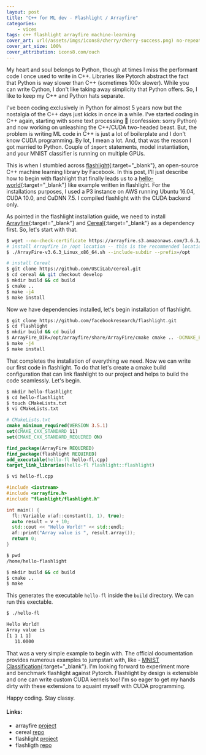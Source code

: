 ```yaml
---
layout: post
title: "C++ for ML dev - Flashlight / Arrayfire"
categories: 
    - vices
tags: c++ flashlight arrayfire machine-learning
cover_art: url(/assets/imgs/icons8/cherry/cherry-success.png) no-repeat right
cover_art_size: 100%
cover_attribution: icons8.com/ouch
---
```

My heart and soul belongs to Python, though at times I miss the performant code I once used to write in C++. Libraries like Pytorch abstract the fact that Python is way slower than C++ (sometimes 100x slower). While you can write Cython, I don't like taking away simplicity that Python offers. So, I like to keep my C++ and Python hats separate.

I've been coding exclusively in Python for almost 5 years now but the nostalgia of the C++ days just kicks in once in a while. I've started coding in C++ again, starting with some text processing 👀 (confession: sorry Python) and now working on unleashing the C++/CUDA two-headed beast. But, the problem is writing ML code in C++ is just a lot of boilerplate and I don't know CUDA programming. By lot, I mean a lot. And, that was the reason I got married to Python. Couple of `import` statements, model instantiation, and your MNIST classifier is running on multiple GPUs. 

This is when I stumbled across [flashlight](https://fl.readthedocs.io/en/latest/index.html){:target="_blank"}, an open-source C++ machine learning library by Facebook. In this post, I'll just describe how to begin with flashlight that finally leads us to a [hello-world](https://fl.readthedocs.io/en/latest/installation.html#building-your-project-with-flashlight){:target="_blank"} like example written in flashlight. For the installations purposes, I used a P3 instance on AWS running Ubuntu 16.04, CUDA 10.0, and CuDNN 7.5. I compiled flashlight with the CUDA backend only.

As pointed in the flashlight installation guide, we need to install [Arrayfire](https://arrayfire.com/download/){:target="_blank"} and [Cereal](https://github.com/USCiLab/cereal/){:target="_blank"} as a dependency first. So, let's start with that.

```bash
$ wget --no-check-certificate https://arrayfire.s3.amazonaws.com/3.6.3/ArrayFire-v3.6.3_Linux_x86_64.sh
# install Arrayfire in /opt location -- this is the recommended location
$ ./ArrayFire-v3.6.3_Linux_x86_64.sh --include-subdir --prefix=/opt

# install Cereal
$ git clone https://github.com/USCiLab/cereal.git
$ cd cereal && git checkout develop
$ mkdir build && cd build
$ cmake ..
$ make -j4
$ make install
```

Now we have dependencies installed, let's begin installation of flashlight.

```bash
$ git clone https://github.com/facebookresearch/flashlight.git
$ cd flashlight
$ mkdir build && cd build
$ ArrayFire_DIR=/opt/arrayfire/share/ArrayFire/cmake cmake .. -DCMAKE_BUILD_TYPE=Release -DFLASHLIGHT_BACKEND=CUDA
$ make -j4
$ make install
```

That completes the installation of everything we need. Now we can write our first code in flashlight. To do that let's create a cmake build configuration that can link flashlight to our project and helps to build the code seamlessly. Let's begin.

```bash
$ mkdir hello-flashlight
$ cd hello-flashlight
$ touch CMakeLists.txt
$ vi CMakeLists.txt
```

```cmake
# CMakeLists.txt
cmake_minimum_required(VERSION 3.5.1)
set(CMAKE_CXX_STANDARD 11)
set(CMAKE_CXX_STANDARD_REQUIRED ON)

find_package(ArrayFire REQUIRED)
find_package(flashlight REQUIRED)
add_executable(hello-fl hello-fl.cpp)
target_link_libraries(hello-fl flashlight::flashlight)
```

```bash
$ vi hello-fl.cpp
```

```cpp
#include <iostream>
#include <arrayfire.h>
#include "flashlight/flashlight.h"

int main() {
  fl::Variable v(af::constant(1, 1), true);
  auto result = v + 10;
  std::cout << "Hello World!" << std::endl;
  af::print("Array value is ", result.array());
  return 0;
}
```

```bash
$ pwd
/home/hello-flashlight

$ mkdir build && cd build
$ cmake ..
$ make
```

This generates the executable ```hello-fl``` inside the ```build``` directory. We can run this exectable.

```bash
$ ./hello-fl

Hello World!
Array value is 
[1 1 1 1]
   11.0000
```

That was a very simple example to begin with. The official documentation provides numerous examples to jumpstart with, like - [MNIST Classification](https://fl.readthedocs.io/en/latest/mnist.html){:target="_blank"}. I'm looking forward to experiment more and benchmark flashlight against Pytorch. Flashlight by design is extensible and one can write custom CUDA kernels too! I'm so eager to get my hands dirty with these extensions  to aquaint myself with CUDA programming.

Happy coding. Stay classy.

#### Links:
 - arrayfire [project](https://arrayfire.com/download/)
 - cereal [repo](https://github.com/USCiLab/cereal/)
 - flashlight [project](https://fl.readthedocs.io/en/latest/index.html)
 - flashligth [repo](https://github.com/facebookresearch/flashlight)
